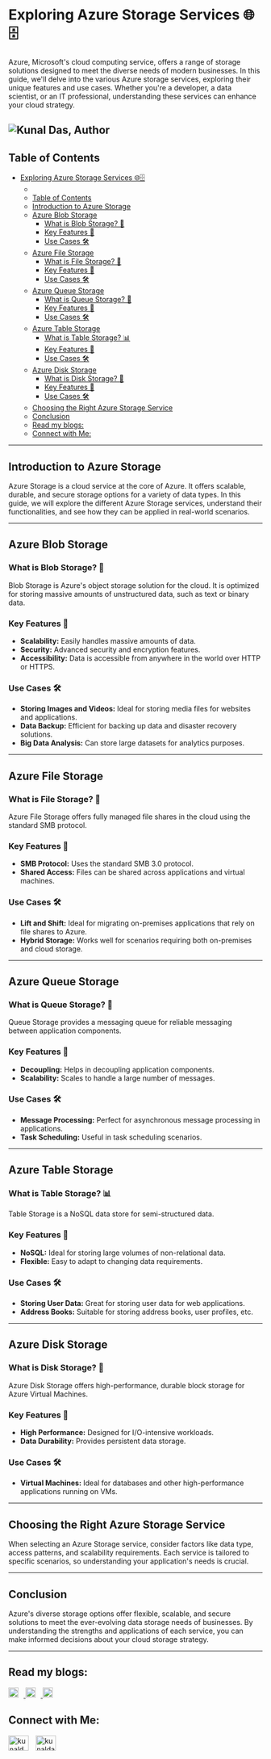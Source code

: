 # Exploring Azure Storage Services 🌐🗄️

Azure, Microsoft's cloud computing service, offers a range of storage solutions designed to meet the diverse needs of modern businesses. In this guide, we'll delve into the various Azure storage services, exploring their unique features and use cases. Whether you're a developer, a data scientist, or an IT professional, understanding these services can enhance your cloud strategy.

![Kunal Das, Author](https://miro.medium.com/v2/resize:fill:44:44/1*kfaefcgQPHrPsNobjuiiSg.jpeg)
---

## Table of Contents

- [Exploring Azure Storage Services 🌐🗄️](#exploring-azure-storage-services-️)
  - [](#)
  - [Table of Contents](#table-of-contents)
  - [Introduction to Azure Storage](#introduction-to-azure-storage)
  - [Azure Blob Storage](#azure-blob-storage)
    - [What is Blob Storage? 🤔](#what-is-blob-storage-)
    - [Key Features 🌟](#key-features-)
    - [Use Cases 🛠️](#use-cases-️)
  - [Azure File Storage](#azure-file-storage)
    - [What is File Storage? 📂](#what-is-file-storage-)
    - [Key Features 🌟](#key-features--1)
    - [Use Cases 🛠️](#use-cases-️-1)
  - [Azure Queue Storage](#azure-queue-storage)
    - [What is Queue Storage? 📨](#what-is-queue-storage-)
    - [Key Features 🌟](#key-features--2)
    - [Use Cases 🛠️](#use-cases-️-2)
  - [Azure Table Storage](#azure-table-storage)
    - [What is Table Storage? 📊](#what-is-table-storage-)
    - [Key Features 🌟](#key-features--3)
    - [Use Cases 🛠️](#use-cases-️-3)
  - [Azure Disk Storage](#azure-disk-storage)
    - [What is Disk Storage? 💽](#what-is-disk-storage-)
    - [Key Features 🌟](#key-features--4)
    - [Use Cases 🛠️](#use-cases-️-4)
  - [Choosing the Right Azure Storage Service](#choosing-the-right-azure-storage-service)
  - [Conclusion](#conclusion)
  - [Read my blogs:](#read-my-blogs)
  - [Connect with Me:](#connect-with-me)

---

## Introduction to Azure Storage

Azure Storage is a cloud service at the core of Azure. It offers scalable, durable, and secure storage options for a variety of data types. In this guide, we will explore the different Azure Storage services, understand their functionalities, and see how they can be applied in real-world scenarios.

---

## Azure Blob Storage

### What is Blob Storage? 🤔

Blob Storage is Azure's object storage solution for the cloud. It is optimized for storing massive amounts of unstructured data, such as text or binary data.

### Key Features 🌟

- **Scalability:** Easily handles massive amounts of data.
- **Security:** Advanced security and encryption features.
- **Accessibility:** Data is accessible from anywhere in the world over HTTP or HTTPS.

### Use Cases 🛠️

- **Storing Images and Videos:** Ideal for storing media files for websites and applications.
- **Data Backup:** Efficient for backing up data and disaster recovery solutions.
- **Big Data Analysis:** Can store large datasets for analytics purposes.

---

## Azure File Storage

### What is File Storage? 📂

Azure File Storage offers fully managed file shares in the cloud using the standard SMB protocol.

### Key Features 🌟

- **SMB Protocol:** Uses the standard SMB 3.0 protocol.
- **Shared Access:** Files can be shared across applications and virtual machines.

### Use Cases 🛠️

- **Lift and Shift:** Ideal for migrating on-premises applications that rely on file shares to Azure.
- **Hybrid Storage:** Works well for scenarios requiring both on-premises and cloud storage.

---

## Azure Queue Storage

### What is Queue Storage? 📨

Queue Storage provides a messaging queue for reliable messaging between application components.

### Key Features 🌟

- **Decoupling:** Helps in decoupling application components.
- **Scalability:** Scales to handle a large number of messages.

### Use Cases 🛠️

- **Message Processing:** Perfect for asynchronous message processing in applications.
- **Task Scheduling:** Useful in task scheduling scenarios.

---

## Azure Table Storage

### What is Table Storage? 📊

Table Storage is a NoSQL data store for semi-structured data.

### Key Features 🌟

- **NoSQL:** Ideal for storing large volumes of non-relational data.
- **Flexible:** Easy to adapt to changing data requirements.

### Use Cases 🛠️

- **Storing User Data:** Great for storing user data for web applications.
- **Address Books:** Suitable for storing address books, user profiles, etc.

---

## Azure Disk Storage

### What is Disk Storage? 💽

Azure Disk Storage offers high-performance, durable block storage for Azure Virtual Machines.

### Key Features 🌟

- **High Performance:** Designed for I/O-intensive workloads.
- **Data Durability:** Provides persistent data storage.

### Use Cases 🛠️

- **Virtual Machines:** Ideal for databases and other high-performance applications running on VMs.

---

## Choosing the Right Azure Storage Service

When selecting an Azure Storage service, consider factors like data type, access patterns, and scalability requirements. Each service is tailored to specific scenarios, so understanding your application's needs is crucial.

---

## Conclusion

Azure's diverse storage options offer flexible, scalable, and secure solutions to meet the ever-evolving data storage needs of businesses. By understanding the strengths and applications of each service, you can make informed decisions about your cloud storage strategy.

---

## Read my blogs:

<a href="https://kunaldaskd.medium.com">
    <img src="https://upload.wikimedia.org/wikipedia/commons/thumb/0/0d/Medium_%28website%29_logo.svg/798px-Medium_%28website%29_logo.svg.png" alt="Medium Logo" height="20" style="margin-right: 10px;"/>
</a>
<a href="https://dev.to/kunaldas">
    <img src="https://dev-to-uploads.s3.amazonaws.com/uploads/logos/resized_logo_UQww2soKuUsjaOGNB38o.png" alt="Dev.to Logo" height="20" style="margin-right: 10px;"/>
</a>
<a href="https://kunaldas.hashnode.dev">
    <img src="https://cdn.hashnode.com/res/hashnode/image/upload/v1675531271955/ALEtNA1cM.png?auto=compress" alt="Hashnode Logo" height="20"/>
</a>

## Connect with Me:

<p align="left">
<a href="https://twitter.com/kunald_official" target="blank"><img align="center" src="https://raw.githubusercontent.com/rahuldkjain/github-profile-readme-generator/master/src/images/icons/Social/twitter.svg" alt="kunald_official" height="30" width="40" style="margin-right: 10px;"/></a>
<a href="https://linkedin.com/in/kunaldas111" target="blank"><img align="center" src="https://raw.githubusercontent.com/rahuldkjain/github-profile-readme-generator/master/src/images/icons/Social/linked-in-alt.svg" alt="kunaldas111" height="30" width="40"/></a>
</p>


